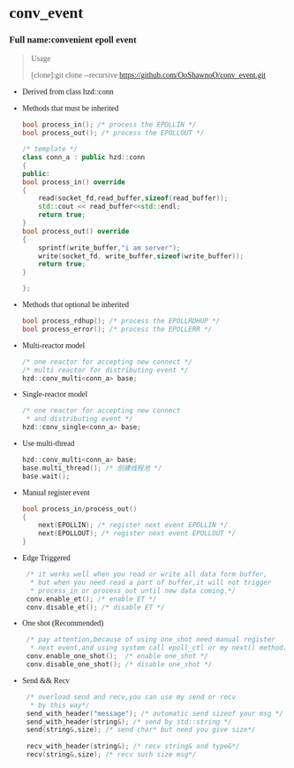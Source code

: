 
# <font face="Agave Nerd Font">conv_event
### Full name:convenient epoll event

> Usage
> 
>[clone]:git clone --recursive https://github.com/OoShawnoO/conv_event.git

- Derived from class hzd::conn
- Methods that must be inherited
    ```c++
    bool process_in(); /* process the EPOLLIN */
    bool process_out(); /* process the EPOLLOUT */
  
  /* template */
  class conn_a : public hzd::conn
  {
  public:
    bool process_in() override
    {
        read(socket_fd,read_buffer,sizeof(read_buffer));
        std::cout << read_buffer<<std::endl;
        return true;
    }
    bool process_out() override
    {
        sprintf(write_buffer,"i am server");
        write(socket_fd, write_buffer,sizeof(write_buffer));
        return true;
    }
  
  };
    ```
- Methods that optional be inherited
    ```c++
    bool process_rdhup(); /* process the EPOLLRDHUP */
    bool process_error(); /* process the EPOLLERR */
    ```

- Multi-reactor model
    ```c++
    /* one reactor for accepting new connect */
    /* multi reactor for distributing event */
    hzd::conv_multi<conn_a> base;
    ```
- Single-reactor model
    ```c++
    /* one reactor for accepting new connect
     * and distributing event */
    hzd::conv_single<conn_a> base;
    ```

- Use multi-thread
    ```c++
    hzd::conv_multi<conn_a> base;
    base.multi_thread(); /* 创建线程池 */
    base.wait();
    ```
- Manual register event
    ```c++
    bool process_in/process_out()
   {
        next(EPOLLIN); /* register next event EPOLLIN */
        next(EPOLLOUT); /* register next event EPOLLOUT */
   }
    ```
- Edge Triggered
   ```c++
    /* it works well when you read or write all data form buffer,
     * but when you need read a part of buffer,it will not trigger
     * process_in or process_out until new data coming.*/
    conv.enable_et(); /* enable ET */
    conv.disable_et(); /* disable ET */
   ```
- One shot (Recommended)
   ```c++
    /* pay attention,because of using one_shot need manual register 
     * next event,and using system call epoll_ctl or my next() method.*/
    conv.enable_one_shot();  /* enable one_shot */
    conv.disable_one_shot(); /* disable one_shot */
   ```
- Send && Recv
   ```c++
    /* overload send and recv,you can use my send or recv
     * by this way*/
    send_with_header("message"); /* automatic send sizeof your msg */
    send_with_header(string&); /* send by std::string */
    send(string&,size); /* send char* but need you give size*/
    
    recv_with_header(string&); /* recv string& and type&*/
    recv(string&,size); /* recv such size msg*/
   ```